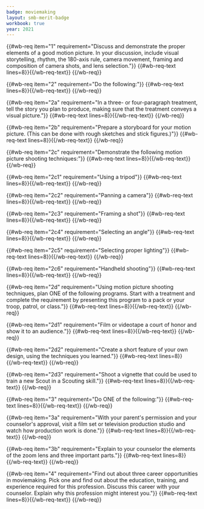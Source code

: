 ```yaml
---
badge: moviemaking
layout: smb-merit-badge
workbook: true
year: 2021
---
```



{{#wb-req item="1" requirement="Discuss and demonstrate the proper elements of a good motion picture. In your discussion, include visual storytelling, rhythm, the 180-axis rule, camera movement, framing and composition of camera shots, and lens selection."}}
{{#wb-req-text lines=8}}{{/wb-req-text}}
{{/wb-req}}

{{#wb-req item="2" requirement="Do the following:"}}
{{#wb-req-text lines=8}}{{/wb-req-text}}
{{/wb-req}}

{{#wb-req item="2a" requirement="In a three- or four-paragraph treatment, tell the story you plan to produce, making sure that the treatment conveys a visual picture."}}
{{#wb-req-text lines=8}}{{/wb-req-text}}
{{/wb-req}}

{{#wb-req item="2b" requirement="Prepare a storyboard for your motion picture. (This can be done with rough sketches and stick figures.)"}}
{{#wb-req-text lines=8}}{{/wb-req-text}}
{{/wb-req}}

{{#wb-req item="2c" requirement="Demonstrate the following motion picture shooting techniques:"}}
{{#wb-req-text lines=8}}{{/wb-req-text}}
{{/wb-req}}

{{#wb-req item="2c1" requirement="Using a tripod"}}
{{#wb-req-text lines=8}}{{/wb-req-text}}
{{/wb-req}}

{{#wb-req item="2c2" requirement="Panning a camera"}}
{{#wb-req-text lines=8}}{{/wb-req-text}}
{{/wb-req}}

{{#wb-req item="2c3" requirement="Framing a shot"}}
{{#wb-req-text lines=8}}{{/wb-req-text}}
{{/wb-req}}

{{#wb-req item="2c4" requirement="Selecting an angle"}}
{{#wb-req-text lines=8}}{{/wb-req-text}}
{{/wb-req}}

{{#wb-req item="2c5" requirement="Selecting proper lighting"}}
{{#wb-req-text lines=8}}{{/wb-req-text}}
{{/wb-req}}

{{#wb-req item="2c6" requirement="Handheld shooting"}}
{{#wb-req-text lines=8}}{{/wb-req-text}}
{{/wb-req}}

{{#wb-req item="2d" requirement="Using motion picture shooting techniques, plan ONE of the following programs. Start with a treatment and complete the requirement by presenting this program to a pack or your troop, patrol, or class."}}
{{#wb-req-text lines=8}}{{/wb-req-text}}
{{/wb-req}}

{{#wb-req item="2d1" requirement="Film or videotape a court of honor and show it to an audience."}}
{{#wb-req-text lines=8}}{{/wb-req-text}}
{{/wb-req}}

{{#wb-req item="2d2" requirement="Create a short feature of your own design, using the techniques you learned."}}
{{#wb-req-text lines=8}}{{/wb-req-text}}
{{/wb-req}}

{{#wb-req item="2d3" requirement="Shoot a vignette that could be used to train a new Scout in a Scouting skill."}}
{{#wb-req-text lines=8}}{{/wb-req-text}}
{{/wb-req}}

{{#wb-req item="3" requirement="Do ONE of the following:"}}
{{#wb-req-text lines=8}}{{/wb-req-text}}
{{/wb-req}}

{{#wb-req item="3a" requirement="With your parent's permission and your counselor's approval, visit a film set or television production studio and watch how production work is done."}}
{{#wb-req-text lines=8}}{{/wb-req-text}}
{{/wb-req}}

{{#wb-req item="3b" requirement="Explain to your counselor the elements of the zoom lens and three important parts."}}
{{#wb-req-text lines=8}}{{/wb-req-text}}
{{/wb-req}}

{{#wb-req item="4" requirement="Find out about three career opportunities in moviemaking. Pick one and find out about the education, training, and experience required for this profession. Discuss this career with your counselor. Explain why this profession might interest you."}}
{{#wb-req-text lines=8}}{{/wb-req-text}}
{{/wb-req}}
